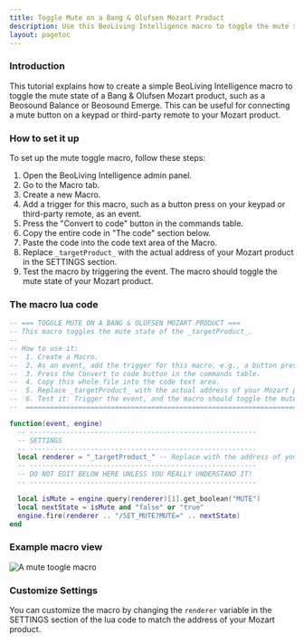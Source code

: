 ```yaml
---
title: Toggle Mute on a Bang & Olufsen Mozart Product
description: Use this BeoLiving Intelligence macro to toggle the mute state of a Bang & Olufsen Mozart product.
layout: pagetoc
---
```


### Introduction

This tutorial explains how to create a simple BeoLiving Intelligence macro to toggle the mute state of a Bang & Olufsen Mozart product, such as a Beosound Balance or Beosound Emerge. This can be useful for connecting a mute button on a keypad or third-party remote to your Mozart product.

### How to set it up

To set up the mute toggle macro, follow these steps:

1. Open the BeoLiving Intelligence admin panel.
2. Go to the Macro tab.
3. Create a new Macro.
4. Add a trigger for this macro, such as a button press on your keypad or third-party remote, as an event.
5. Press the "Convert to code" button in the commands table.
6. Copy the entire code in "The code" section below.
7. Paste the code into the code text area of the Macro.
8. Replace `_targetProduct_` with the actual address of your Mozart product in the SETTINGS section.
9. Test the macro by triggering the event. The macro should toggle the mute state of your Mozart product.

### The macro lua code

```lua
-- === TOGGLE MUTE ON A BANG & OLUFSEN MOZART PRODUCT ===
-- This macro toggles the mute state of the _targetProduct_.
--
-- How to use it:
--  1. Create a Macro.
--  2. As an event, add the trigger for this macro, e.g., a button press on a keypad.
--  3. Press the Convert to code button in the commands table.
--  4. Copy this whole file into the code text area.
--  5. Replace _targetProduct_ with the actual address of your Mozart product.
--  6. Test it: Trigger the event, and the macro should toggle the mute state.
--  ============================================================================

function(event, engine) 
  -- --------------------------------------------------------
  -- SETTINGS
  -- --------------------------------------------------------
  local renderer = "_targetProduct_" -- Replace with the address of your Mozart product.
  -- --------------------------------------------------------
  -- DO NOT EDIT BELOW HERE UNLESS YOU REALLY UNDERSTAND IT!
  -- --------------------------------------------------------

  local isMute = engine.query(renderer)[1].get_boolean("MUTE")
  local nextState = isMute and "false" or "true"
  engine.fire(renderer .. "/SET_MUTE?MUTE=" .. nextState)
end
```

### Example macro view
<div class="text-center">
  <img src="howto-toogle.mute.png" class="img-fluid" alt="A mute toogle macro"/>
</div>


### Customize Settings

You can customize the macro by changing the `renderer` variable in the SETTINGS section of the lua code to match the address of your Mozart product.



